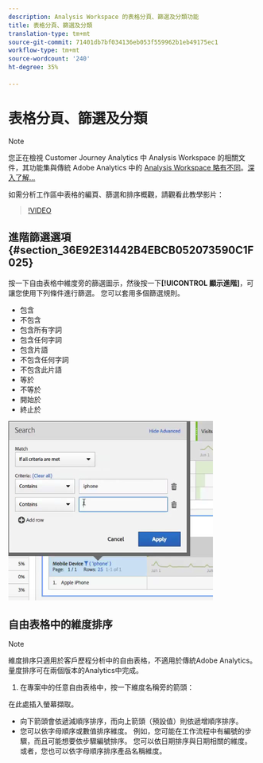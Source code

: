 ```yaml
---
description: Analysis Workspace 的表格分頁、篩選及分類功能
title: 表格分頁、篩選及分類
translation-type: tm+mt
source-git-commit: 71401db7bf034136eb053f559962b1eb49175ec1
workflow-type: tm+mt
source-wordcount: '240'
ht-degree: 35%

---
```



# 表格分頁、篩選及分類

>[!NOTE]
>
>您正在檢視 Customer Journey Analytics 中 Analysis Workspace 的相關文件，其功能集與傳統 Adobe Analytics 中的 [Analysis Workspace 略有不同](https://docs.adobe.com/content/help/zh-Hant/analytics/analyze/analysis-workspace/home.html)。[深入了解...](/help/getting-started/cja-aa.md)

如需分析工作區中表格的編頁、篩選和排序概觀，請觀看此教學影片：

>[!VIDEO](https://publish.tv.adobe.com/bucket/1/category/2282/video/23968/)

## 進階篩選選項 {#section_36E92E31442B4EBCB052073590C1F025}

按一下自由表格中維度旁的篩選圖示，然後按一下&#x200B;**[!UICONTROL 顯示進階]**，可讓您使用下列條件進行篩選。 您可以套用多個篩選規則。

* 包含
* 不包含
* 包含所有字詞
* 包含任何字詞
* 包含片語
* 不包含任何字詞
* 不包含此片語
* 等於
* 不等於
* 開始於
* 終止於

![](assets/advanced-filter.png)

## 自由表格中的維度排序

>[!NOTE]
>
>維度排序只適用於客戶歷程分析中的自由表格，不適用於傳統Adobe Analytics。 量度排序可在兩個版本的Analytics中完成。

1. 在專案中的任意自由表格中，按一下維度名稱旁的箭頭：

在此處插入螢幕擷取。

* 向下箭頭會依遞減順序排序，而向上箭頭（預設值）則依遞增順序排序。
* 您可以依字母順序或數值排序維度。 例如，您可能在工作流程中有編號的步驟，而且可能想要依步驟編號排序。 您可以依日期排序與日期相關的維度。 或者，您也可以依字母順序排序產品名稱維度。